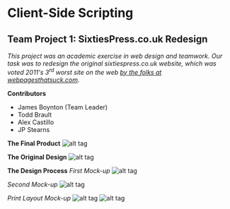 Client-Side Scripting
==============

Team Project 1: SixtiesPress.co.uk Redesign
--------------

*This project was an academic exercise in web design and teamwork.  Our task was to redesign the original sixtiespress.co.uk website, which was voted 2011's 3<sup>rd</sup> worst site on the web [by the folks at webpagesthatsuck.com](http://www.webpagesthatsuck.com/worst-websites-of-2011.html).*

**Contributors**
- James Boynton (Team Leader)
- Todd Brault
- Alex Castillo
- JP Stearns

**The Final Product**
![alt tag](designs/finished-product.png)

**The Original Design**
![alt tag](designs/original-design.png)

**The Design Process**
*First Mock-up*
![alt tag](designs/web-layout-ver1.jpg)

*Second Mock-up*
![alt tag](designs/web-layout-ver2.jpg)

*Print Layout Mock-up*
![alt tag](designs/print-layout-pg1.jpg)
![alt tag](designs/print-layout-pg2.jpg)
